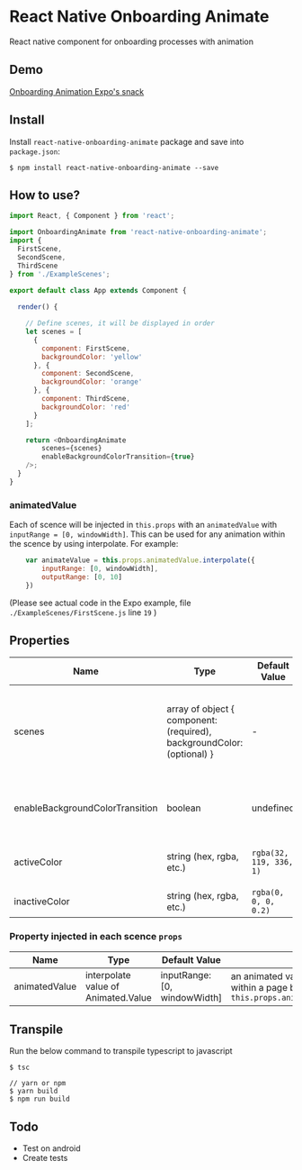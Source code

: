 # React Native Onboarding Animate
React native component for onboarding processes with animation

## Demo

[Onboarding Animation Expo's snack](https://snack.expo.io/@hieunc/on-boarding-animation)

## Install

Install `react-native-onboarding-animate` package and save into `package.json`:
```ssh
$ npm install react-native-onboarding-animate --save
```

## How to use?

```javascript
import React, { Component } from 'react';

import OnboardingAnimate from 'react-native-onboarding-animate';
import {
  FirstScene,
  SecondScene,
  ThirdScene
} from './ExampleScenes';

export default class App extends Component {
  
  render() {

    // Define scenes, it will be displayed in order
    let scenes = [
      {
        component: FirstScene,
        backgroundColor: 'yellow'
      }, {
        component: SecondScene,
        backgroundColor: 'orange'
      }, {
        component: ThirdScene,
        backgroundColor: 'red'
      }
    ];

    return <OnboardingAnimate
        scenes={scenes}
        enableBackgroundColorTransition={true}
    />;
  }
}

```

### animatedValue

Each of scence will be injected in `this.props` with an `animatedValue` with `inputRange = [0, windowWidth]`. This can be used for any animation within the scence by using interpolate. For example:

```javascript
    var animateValue = this.props.animatedValue.interpolate({
        inputRange: [0, windowWidth],
        outputRange: [0, 10]
    })
```

(Please see actual code in the Expo example, file `./ExampleScenes/FirstScene.js` line `19` )

## Properties

| Name | Type | Default Value | Definition |
| ---- | ---- | ------------- | ---------- |
| scenes | array of object { component: (required), backgroundColor: (optional) } | - | component: the view that will be displayed, backgroundColor: color of the view's background that will be animated
| enableBackgroundColorTransition | boolean | undefined | Set to `true` to animate background color when transitining view/component
| activeColor | string (hex, rgba, etc.) | `rgba(32, 119, 336, 1)` | color of active indicator, `Continue` button background color
| inactiveColor | string (hex, rgba, etc.) |  `rgba(0, 0, 0, 0.2)` | color of inactive indicator


### Property injected in each scence `props`

| Name | Type | Default Value | Definition |
| ---- | ---- | ------------- | ---------- |
| animatedValue | interpolate value of Animated.Value | inputRange: [0, windowWidth] | an animated value, use for animation within a page by using `this.props.animatedValue.interpolate`

## Transpile

Run the below command to transpile typescript to javascript

```
$ tsc

// yarn or npm
$ yarn build
$ npm run build
```

## Todo

- Test on android
- Create tests